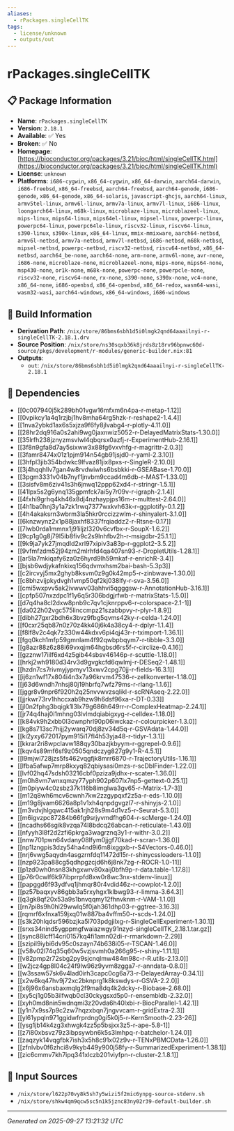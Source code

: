 ```yaml
---
aliases:
  - rPackages.singleCellTK
tags:
  - license/unknown
  - outputs/out
---
```


# rPackages.singleCellTK

## 📋 Package Information

- **Name**: `rPackages.singleCellTK`
- **Version**: `2.18.1`
- **Available**: ✅ Yes
- **Broken**: ✅ No
- **Homepage**: [https://bioconductor.org/packages/3.21/bioc/html/singleCellTK.html](https://bioconductor.org/packages/3.21/bioc/html/singleCellTK.html)
- **License**: `unknown`
- **Platforms**: `i686-cygwin`, `x86_64-cygwin`, `x86_64-darwin`, `aarch64-darwin`, `i686-freebsd`, `x86_64-freebsd`, `aarch64-freebsd`, `aarch64-genode`, `i686-genode`, `x86_64-genode`, `x86_64-solaris`, `javascript-ghcjs`, `aarch64-linux`, `armv5tel-linux`, `armv6l-linux`, `armv7a-linux`, `armv7l-linux`, `i686-linux`, `loongarch64-linux`, `m68k-linux`, `microblaze-linux`, `microblazeel-linux`, `mips-linux`, `mips64-linux`, `mips64el-linux`, `mipsel-linux`, `powerpc-linux`, `powerpc64-linux`, `powerpc64le-linux`, `riscv32-linux`, `riscv64-linux`, `s390-linux`, `s390x-linux`, `x86_64-linux`, `mmix-mmixware`, `aarch64-netbsd`, `armv6l-netbsd`, `armv7a-netbsd`, `armv7l-netbsd`, `i686-netbsd`, `m68k-netbsd`, `mipsel-netbsd`, `powerpc-netbsd`, `riscv32-netbsd`, `riscv64-netbsd`, `x86_64-netbsd`, `aarch64_be-none`, `aarch64-none`, `arm-none`, `armv6l-none`, `avr-none`, `i686-none`, `microblaze-none`, `microblazeel-none`, `mips-none`, `mips64-none`, `msp430-none`, `or1k-none`, `m68k-none`, `powerpc-none`, `powerpcle-none`, `riscv32-none`, `riscv64-none`, `rx-none`, `s390-none`, `s390x-none`, `vc4-none`, `x86_64-none`, `i686-openbsd`, `x86_64-openbsd`, `x86_64-redox`, `wasm64-wasi`, `wasm32-wasi`, `aarch64-windows`, `x86_64-windows`, `i686-windows`

## 🔧 Build Information

- **Derivation Path**: `/nix/store/86bms6sbh1d5i0lmgk2qnd64aaailnyi-r-singleCellTK-2.18.1.drv`
- **Source Position**: `/nix/store/ns30sqxb36k8jrds8z18rv96bpnwc60d-source/pkgs/development/r-modules/generic-builder.nix:81`
- **Outputs**:
  - `out`:  `/nix/store/86bms6sbh1d5i0lmgk2qnd64aaailnyi-r-singleCellTK-2.18.1`

## 🔗 Dependencies

- [[0c007940j5k289bh01vgw16mfxm6n4pa-r-metap-1.12]]
- [[0vpikcy1a4q1rzjbj1hv8mha64rg5hzk-r-reshape2-1.4.4]]
- [[1nva2ybkd1ax6s5xjza9f6fy8jlvabg4-r-plotly-4.11.0]]
- [[28hr2dq916a0s2ahi9wg0jaxnwiz5052-r-DelayedMatrixStats-1.30.0]]
- [[35lrfh238jznyzmsvlwl4qbqrsx0azfj-r-ExperimentHub-2.16.1]]
- [[3f8n9gfa8d7ay5sixww3x88fg6vxvhfg-r-magrittr-2.0.3]]
- [[3famr8474x01z1pjm914n54gb91jsjd0-r-yaml-2.3.10]]
- [[3hfpl3jib354bdwkc9lfvaz81jix8pxs-r-SingleR-2.10.0]]
- [[3j4hqqhllv7gan4w8rvdwiwhs6bsbkki-r-GSEABase-1.70.0]]
- [[3pgm3331v04b7nyf1jnvbm9ccad4m6db-r-MAST-1.33.0]]
- [[3sisfv8m6ziv41s3h6jnwq12ppp62xd4-r-stringr-1.5.1]]
- [[41lpx5s2g6ynq135gpmfck7ai5y7r09v-r-igraph-2.1.4]]
- [[4fxhi9grhq4kh46x8dj4nzhaypjps16m-r-multtest-2.64.0]]
- [[4h1ba0hnj3y1a7zk1rwq7377wxkvh63k-r-ggplotify-0.1.2]]
- [[4h4akaksrn3wbrm3la5hkr0rccizzwlm-r-shinyalert-3.1.0]]
- [[6knzwynz2x1p88jaxhf8337frqiaddz2-r-Rtsne-0.17]]
- [[7lwb0rda1mmnx1j91iljzl320v6cvfbx-r-SoupX-1.6.2]]
- [[9cp1g0g8j79l5ib8fiv9c2s9lnhfbv2h-r-msigdbr-25.1.1]]
- [[9k9ja7yk27jmqdld2xrl97xipiv3a83p-r-ggplot2-3.5.2]]
- [[9vfmfzdm52j94zm2mlrhfd4qa407sn93-r-DropletUtils-1.28.1]]
- [[ar5la7mkiqafy6za0z6hyrd9lh59mkaf-r-enrichR-3.4]]
- [[bjsb6wdjykafnkixq156qdvmxhsm2bai-bash-5.3p3]]
- [[c2ircvyj5mx2ghyb8ksvm0z9g0k42mp5-r-zinbwave-1.30.0]]
- [[c8bhzvijpkydvgh1vmp50qf2kj038lfy-r-sva-3.56.0]]
- [[cmi5wxpvv5ak2ivwwv03ahhvi5qgggsw-r-AnnotationHub-3.16.1]]
- [[cpfp507nxzdpc1f1y6q5r306bdgjrfwb-r-matrixStats-1.5.0]]
- [[d7q4ha8cl2dxw8pnb9c7qv1cjknrppv6-r-colorspace-2.1-1]]
- [[da022h02vgc575linccmpz21szabbpvy-r-plyr-1.8.9]]
- [[dibh27gxr2bdh6x3bvz9fbg5qvms42ky-r-celda-1.24.0]]
- [[f0cxr25qb87n0z70z4kk40j6k4a38cy4-r-dplyr-1.1.4]]
- [[f8lf8v2c4qk7z330w44kdxv6pi4qj43r-r-tximport-1.36.1]]
- [[fgq0kch1mfp59gmnlam4f92qwbpbqym7-r-tibble-3.3.0]]
- [[g8azr88z6z88i69vxqjm64hgbsd6rs5f-r-circlize-0.4.16]]
- [[gzznw17iilf6xd4z5gib44sbsv46146p-r-scuttle-1.18.0]]
- [[hrkj2wh9180d34rv3d9gvgkcfd6qwlmj-r-DESeq2-1.48.1]]
- [[hzdn7cs7rivmyjypmyv13xwv2cpg70jj-r-fields-16.3.1]]
- [[ij6zn1wf17x804i4n3x7a96krvm47536-r-zellkonverter-1.18.0]]
- [[j63d6wndh7nhsj80j19hbrfq7wfz79ms-r-rlang-1.1.6]]
- [[jggr8v9npr6f920h2q25nvvwvzsqlikl-r-scRNAseq-2.22.0]]
- [[jjrkwr73rv1hhccxab9hzw9h6dsf96xa-r-DT-0.33]]
- [[jl0n2fphg3bqigk1l3lx79g686h649rr-r-ComplexHeatmap-2.24.1]]
- [[jr74q4haj0i1mhng03lvlmdqiabigxyg-r-celldex-1.18.0]]
- [[k84vk9h2xbb0l3cwnphrl90p06iwckaz-r-colourpicker-1.3.0]]
- [[kg8s713sc7hijj2ywarq70dj8zv34d5q-r-GSVAdata-1.44.0]]
- [[ki2yxy672017pym915i17fl4h53yja48-r-tidyr-1.3.1]]
- [[kkrar2ri8wpclavw188qy30bazjkbyym-r-ggrepel-0.9.6]]
- [[kqv4s89mf6sf9z0505qndczyg827g9y1-R-4.5.1]]
- [[l9mjwi728jzs5fs462vqgfjk8mrr6870-r-TrajectoryUtils-1.16.1]]
- [[lfba5afwp7mrp8kxyq82qbiysasi0mzs-r-scDblFinder-1.22.0]]
- [[lvf02hq47sdsh03216cbf0pziza9jdhx-r-scater-1.36.0]]
- [[m0h8vm7wnxqmzy77yph902p607lx7np5-gettext-0.25.1]]
- [[m0piyw4c0zsbz37k116b8imglwa3gv65-r-Matrix-1.7-3]]
- [[m12q8wh6mcv6cwnh7kw2zzgypqxf2z5a-r-eds-1.10.0]]
- [[m19g8jvam6626a8p1v1xh4qnpdgvgzl7-r-shinyjs-2.1.0]]
- [[m3vdvjhlgqwc415ak1rjh28s9m4d1vz5-r-Seurat-5.3.0]]
- [[m6igvzpc87284b66fg9srjyvmdfhg604-r-scMerge-1.24.0]]
- [[ncadhs66sgik8vzqa74l8bdcq26abcan-r-reticulate-1.43.0]]
- [[nfyyh3l8f2d2zfi6pkrga3wagrznq3y1-r-withr-3.0.2]]
- [[nnw701pwn64vdany08lfym0jjgf70kad-r-scran-1.36.0]]
- [[np1lzngpis3dzy54ha4nd9i6m8ixggxb-r-S4Vectors-0.46.0]]
- [[nrj6vwg5aqydn4asgzrnfdq11472d15r-r-shinycssloaders-1.1.0]]
- [[nzp923pa88cg5qdhpgzcjd6h6j8nk7zg-r-ROCR-1.0-11]]
- [[p1zd0wh0nsn83khgxwrv80xaij0bfh9p-r-data.table-1.17.8]]
- [[p76r0cwlf6k97ibprrpfd8xw0r8wc3nx-stdenv-linux]]
- [[papggd6f93ydfvq1jhmqr80r4vdid46z-r-cowplot-1.2.0]]
- [[pz57baqxyv86gbb3a5rxyhgx1klbwg93-r-limma-3.64.3]]
- [[q3gk8qf20x53a9s1bnvqqmy12fhnvknm-r-VAM-1.1.0]]
- [[rn7pi8s9h0hl29wwlq5f0jah361dhp03-r-ggtree-3.16.3]]
- [[rqmrf6xfnxa159jxq01w887ba4vffm50-r-scds-1.24.0]]
- [[s3k20hlqdsr596bzjka5l703pdgjilxg-r-SingleCellExperiment-1.30.1]]
- [[srxs34nind5ygppmgfwaiazwgy91nzyd-singleCellTK_2.18.1.tar.gz]]
- [[sync88lcff14cri0157kq4fi1amn02di-r-rmarkdown-2.29]]
- [[szipil9iybi6dv95c0szayn74b638i05-r-TSCAN-1.46.0]]
- [[v58v02l74q35q60w5vzjsvmh0a266g95-r-shiny-1.11.1]]
- [[v82pmp2r72sbg2py9sjcnqlmw484m98c-r-R.utils-2.13.0]]
- [[w2jcz4gp8l04c24f9lw96z9yvm8zgga7-r-anndata-0.8.0]]
- [[w3ssaw57sk6v4lad0irh3capc0cg6a73-r-DelayedArray-0.34.1]]
- [[x2w6kq47hv9j72xc2bknprg1k8kswdys-r-GSVA-2.2.0]]
- [[x6j96x6ansbaxmqlg2f9ma8dq4k2dcky-r-Biobase-2.68.0]]
- [[xy5cj1g05b3ilfwqb0cl30ckygsxd5p0-r-ensembldb-2.32.0]]
- [[xyh0md8nin5wdnqmi3z20vda6h40lxbi-r-BiocParallel-1.42.1]]
- [[y1n7x9ss7p9c2zw7hqzxbqn7jngvvcam-r-gridExtra-2.3]]
- [[yl61ypqln971ggidwfrprdng0gi5k0j5-r-KernSmooth-2.23-26]]
- [[ysg1jb14k4zg3xhwgk4zz5p5bsjxx3z5-r-ape-5.8-1]]
- [[z7i80xbsvz79z3ibpsywbn6k5s3lmhpq-r-batchelor-1.24.0]]
- [[zaqzyk14vqgfbk7ish3x5h8c91x02z9v-r-TENxPBMCData-1.26.0]]
- [[zfnlvbv0f6zhci8v9kyb449y900j58fy-r-SummarizedExperiment-1.38.1]]
- [[zic6cmmv7kh7ipq341xlczb201viyfpn-r-cluster-2.1.8.1]]

## 📁 Input Sources

- `/nix/store/l622p70vy8k5sh7y5wizi5f2mic6ynpg-source-stdenv.sh`
- `/nix/store/shkw4qm9qcw5sc5n1k5jznc83ny02r39-default-builder.sh`

---
*Generated on 2025-09-27 13:21:32 UTC*

